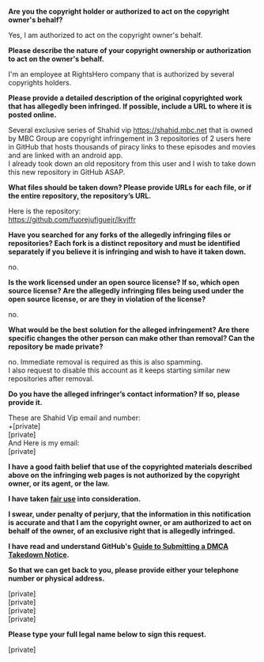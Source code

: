 **Are you the copyright holder or authorized to act on the copyright owner's behalf?**

Yes, I am authorized to act on the copyright owner's behalf.

**Please describe the nature of your copyright ownership or authorization to act on the owner's behalf.**

I'm an employee at RightsHero company that is authorized by several copyrights holders.

**Please provide a detailed description of the original copyrighted work that has allegedly been infringed. If possible, include a URL to where it is posted online.**

Several exclusive series of Shahid vip https://shahid.mbc.net that is owned by MBC Group are copyright infringement in 3 repositories of 2 users here in GitHub that hosts thousands of piracy links to these episodes and movies and are linked with an android app.  
I already took down an old repository from this user and I wish to take down this new repository in GitHub ASAP.

**What files should be taken down? Please provide URLs for each file, or if the entire repository, the repository’s URL.**

Here is the repository:  
https://github.com/fuorejufiguejr/lkvjffr

**Have you searched for any forks of the allegedly infringing files or repositories? Each fork is a distinct repository and must be identified separately if you believe it is infringing and wish to have it taken down.**

no.

**Is the work licensed under an open source license? If so, which open source license? Are the allegedly infringing files being used under the open source license, or are they in violation of the license?**

no.

**What would be the best solution for the alleged infringement? Are there specific changes the other person can make other than removal? Can the repository be made private?**

no.
Immediate removal is required as this is also spamming.  
I also request to disable this account as it keeps starting similar new repositories after removal.

**Do you have the alleged infringer’s contact information? If so, please provide it.**

These are Shahid Vip email and number:  
+[private]  
[private]  
And Here is my email:  
[private]  

**I have a good faith belief that use of the copyrighted materials described above on the infringing web pages is not authorized by the copyright owner, or its agent, or the law.**

**I have taken <a href="https://www.lumendatabase.org/topics/22">fair use</a> into consideration.**

**I swear, under penalty of perjury, that the information in this notification is accurate and that I am the copyright owner, or am authorized to act on behalf of the owner, of an exclusive right that is allegedly infringed.**

**I have read and understand GitHub's <a href="https://docs.github.com/articles/guide-to-submitting-a-dmca-takedown-notice/">Guide to Submitting a DMCA Takedown Notice</a>.**

**So that we can get back to you, please provide either your telephone number or physical address.**

[private]  
[private]  
[private]  
[private]  

**Please type your full legal name below to sign this request.**

[private]  

